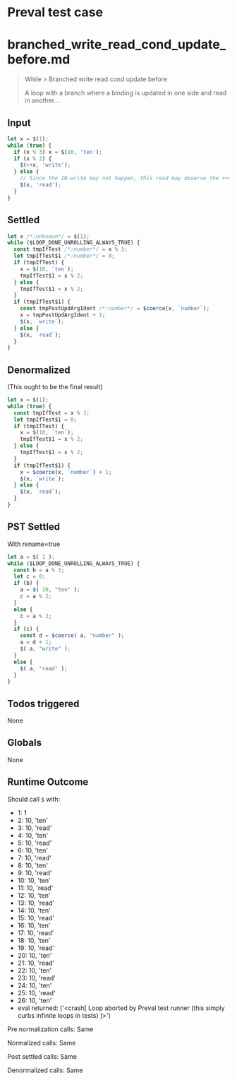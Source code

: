 # Preval test case

# branched_write_read_cond_update_before.md

> While > Branched write read cond update before
>
> A loop with a branch where a binding is updated in one side and read in another...

## Input

`````js filename=intro
let x = $(1);
while (true) {
  if (x % 3) x = $(10, 'ten');
  if (x % 2) {
    $(++x, 'write');
  } else {
    // Since the 10-write may not happen, this read may observe the ++x
    $(x, 'read');
  }
}
`````


## Settled


`````js filename=intro
let x /*:unknown*/ = $(1);
while ($LOOP_DONE_UNROLLING_ALWAYS_TRUE) {
  const tmpIfTest /*:number*/ = x % 3;
  let tmpIfTest$1 /*:number*/ = 0;
  if (tmpIfTest) {
    x = $(10, `ten`);
    tmpIfTest$1 = x % 2;
  } else {
    tmpIfTest$1 = x % 2;
  }
  if (tmpIfTest$1) {
    const tmpPostUpdArgIdent /*:number*/ = $coerce(x, `number`);
    x = tmpPostUpdArgIdent + 1;
    $(x, `write`);
  } else {
    $(x, `read`);
  }
}
`````


## Denormalized
(This ought to be the final result)

`````js filename=intro
let x = $(1);
while (true) {
  const tmpIfTest = x % 3;
  let tmpIfTest$1 = 0;
  if (tmpIfTest) {
    x = $(10, `ten`);
    tmpIfTest$1 = x % 2;
  } else {
    tmpIfTest$1 = x % 2;
  }
  if (tmpIfTest$1) {
    x = $coerce(x, `number`) + 1;
    $(x, `write`);
  } else {
    $(x, `read`);
  }
}
`````


## PST Settled
With rename=true

`````js filename=intro
let a = $( 1 );
while ($LOOP_DONE_UNROLLING_ALWAYS_TRUE) {
  const b = a % 3;
  let c = 0;
  if (b) {
    a = $( 10, "ten" );
    c = a % 2;
  }
  else {
    c = a % 2;
  }
  if (c) {
    const d = $coerce( a, "number" );
    a = d + 1;
    $( a, "write" );
  }
  else {
    $( a, "read" );
  }
}
`````


## Todos triggered


None


## Globals


None


## Runtime Outcome


Should call `$` with:
 - 1: 1
 - 2: 10, 'ten'
 - 3: 10, 'read'
 - 4: 10, 'ten'
 - 5: 10, 'read'
 - 6: 10, 'ten'
 - 7: 10, 'read'
 - 8: 10, 'ten'
 - 9: 10, 'read'
 - 10: 10, 'ten'
 - 11: 10, 'read'
 - 12: 10, 'ten'
 - 13: 10, 'read'
 - 14: 10, 'ten'
 - 15: 10, 'read'
 - 16: 10, 'ten'
 - 17: 10, 'read'
 - 18: 10, 'ten'
 - 19: 10, 'read'
 - 20: 10, 'ten'
 - 21: 10, 'read'
 - 22: 10, 'ten'
 - 23: 10, 'read'
 - 24: 10, 'ten'
 - 25: 10, 'read'
 - 26: 10, 'ten'
 - eval returned: ('<crash[ Loop aborted by Preval test runner (this simply curbs infinite loops in tests) ]>')

Pre normalization calls: Same

Normalized calls: Same

Post settled calls: Same

Denormalized calls: Same
